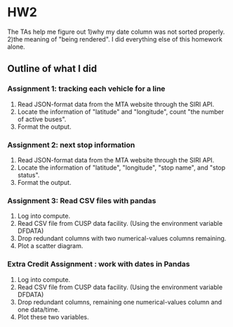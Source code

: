 # HW2

The TAs help me figure out 1)why my date column was not sorted properly. 2)the meaning of "being rendered".
I did everything else of this homework alone.

## Outline of what I did 
### Assignment 1:  tracking each vehicle for a line

1. Read JSON-format data from the MTA website through the SIRI API.
2. Locate the information of "latitude" and "longitude", count "the number of active buses".
3. Format the output.

### Assignment 2: next stop information

1. Read JSON-format data from the MTA website through the SIRI API.
2. Locate the information of "latitude", "longitude", "stop name", and "stop status".
3. Format the output.

### Assignment 3: Read CSV files with pandas

1. Log into compute.
2. Read CSV file from CUSP data facility. (Using the environment variable DFDATA)
3. Drop redundant columns with two numerical-values columns remaining.
4. Plot a scatter diagram.

### Extra Credit Assignment : work with dates in Pandas

1. Log into compute.
2. Read CSV file from CUSP data facility. (Using the environment variable DFDATA)
3. Drop redundant columns, remaining one numerical-values column and one data/time.
4. Plot these two variables.
